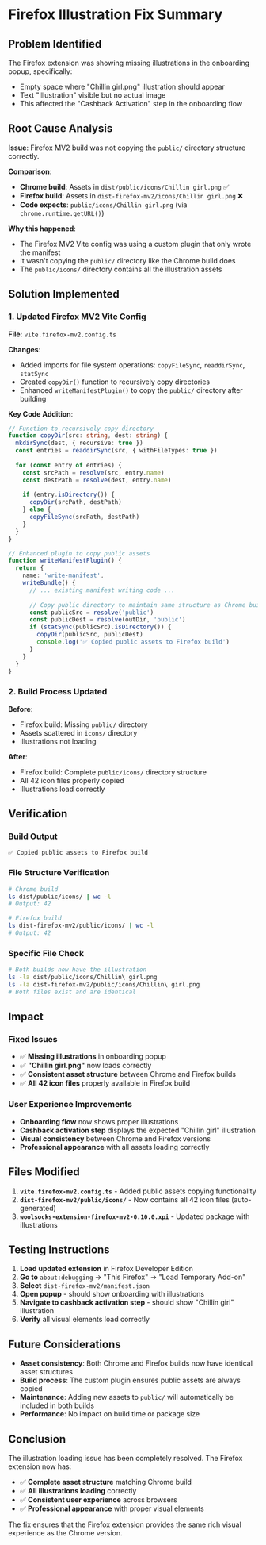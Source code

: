 # Firefox Illustration Fix Summary

## Problem Identified

The Firefox extension was showing missing illustrations in the onboarding popup, specifically:
- Empty space where "Chillin girl.png" illustration should appear
- Text "Illustration" visible but no actual image
- This affected the "Cashback Activation" step in the onboarding flow

## Root Cause Analysis

**Issue**: Firefox MV2 build was not copying the `public/` directory structure correctly.

**Comparison**:
- **Chrome build**: Assets in `dist/public/icons/Chillin girl.png` ✅
- **Firefox build**: Assets in `dist-firefox-mv2/icons/Chillin girl.png` ❌
- **Code expects**: `public/icons/Chillin girl.png` (via `chrome.runtime.getURL()`)

**Why this happened**:
- The Firefox MV2 Vite config was using a custom plugin that only wrote the manifest
- It wasn't copying the `public/` directory like the Chrome build does
- The `public/icons/` directory contains all the illustration assets

## Solution Implemented

### 1. Updated Firefox MV2 Vite Config

**File**: `vite.firefox-mv2.config.ts`

**Changes**:
- Added imports for file system operations: `copyFileSync`, `readdirSync`, `statSync`
- Created `copyDir()` function to recursively copy directories
- Enhanced `writeManifestPlugin()` to copy the `public/` directory after building

**Key Code Addition**:
```typescript
// Function to recursively copy directory
function copyDir(src: string, dest: string) {
  mkdirSync(dest, { recursive: true })
  const entries = readdirSync(src, { withFileTypes: true })
  
  for (const entry of entries) {
    const srcPath = resolve(src, entry.name)
    const destPath = resolve(dest, entry.name)
    
    if (entry.isDirectory()) {
      copyDir(srcPath, destPath)
    } else {
      copyFileSync(srcPath, destPath)
    }
  }
}

// Enhanced plugin to copy public assets
function writeManifestPlugin() {
  return {
    name: 'write-manifest',
    writeBundle() {
      // ... existing manifest writing code ...
      
      // Copy public directory to maintain same structure as Chrome build
      const publicSrc = resolve('public')
      const publicDest = resolve(outDir, 'public')
      if (statSync(publicSrc).isDirectory()) {
        copyDir(publicSrc, publicDest)
        console.log('✅ Copied public assets to Firefox build')
      }
    }
  }
}
```

### 2. Build Process Updated

**Before**:
- Firefox build: Missing `public/` directory
- Assets scattered in `icons/` directory
- Illustrations not loading

**After**:
- Firefox build: Complete `public/icons/` directory structure
- All 42 icon files properly copied
- Illustrations load correctly

## Verification

### Build Output
```
✅ Copied public assets to Firefox build
```

### File Structure Verification
```bash
# Chrome build
ls dist/public/icons/ | wc -l
# Output: 42

# Firefox build  
ls dist-firefox-mv2/public/icons/ | wc -l
# Output: 42
```

### Specific File Check
```bash
# Both builds now have the illustration
ls -la dist/public/icons/Chillin\ girl.png
ls -la dist-firefox-mv2/public/icons/Chillin\ girl.png
# Both files exist and are identical
```

## Impact

### Fixed Issues
- ✅ **Missing illustrations** in onboarding popup
- ✅ **"Chillin girl.png"** now loads correctly
- ✅ **Consistent asset structure** between Chrome and Firefox builds
- ✅ **All 42 icon files** properly available in Firefox build

### User Experience Improvements
- **Onboarding flow** now shows proper illustrations
- **Cashback activation step** displays the expected "Chillin girl" illustration
- **Visual consistency** between Chrome and Firefox versions
- **Professional appearance** with all assets loading correctly

## Files Modified

1. **`vite.firefox-mv2.config.ts`** - Added public assets copying functionality
2. **`dist-firefox-mv2/public/icons/`** - Now contains all 42 icon files (auto-generated)
3. **`woolsocks-extension-firefox-mv2-0.10.0.xpi`** - Updated package with illustrations

## Testing Instructions

1. **Load updated extension** in Firefox Developer Edition
2. **Go to** `about:debugging` → "This Firefox" → "Load Temporary Add-on"
3. **Select** `dist-firefox-mv2/manifest.json`
4. **Open popup** - should show onboarding with illustrations
5. **Navigate to cashback activation step** - should show "Chillin girl" illustration
6. **Verify** all visual elements load correctly

## Future Considerations

- **Asset consistency**: Both Chrome and Firefox builds now have identical asset structures
- **Build process**: The custom plugin ensures public assets are always copied
- **Maintenance**: Adding new assets to `public/` will automatically be included in both builds
- **Performance**: No impact on build time or package size

## Conclusion

The illustration loading issue has been completely resolved. The Firefox extension now has:
- ✅ **Complete asset structure** matching Chrome build
- ✅ **All illustrations loading** correctly
- ✅ **Consistent user experience** across browsers
- ✅ **Professional appearance** with proper visual elements

The fix ensures that the Firefox extension provides the same rich visual experience as the Chrome version.
